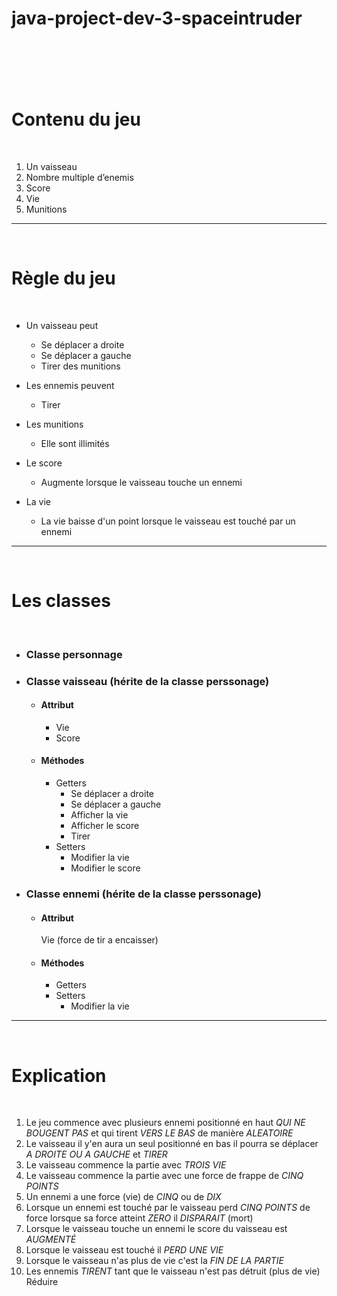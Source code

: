# java-project-dev-3-spaceintruder
​
---
​
# Contenu du jeu
​
1. Un vaisseau
2. Nombre multiple d’enemis 
3. Score
4. Vie
5. Munitions 
​
---
​
# Règle du jeu
​
* Un vaisseau peut 
  * Se déplacer a droite 
  * Se déplacer a gauche 
  * Tirer des munitions 
  
* Les ennemis peuvent 
  * Tirer 
  
* Les munitions 
  * Elle sont illimités 
  
* Le score 
  * Augmente lorsque le vaisseau touche un ennemi 
​
* La vie
  * La vie baisse d'un point lorsque le vaisseau est touché par un ennemi 
  
---
​
# Les classes 
​
* ### Classe personnage 
* ### Classe vaisseau (hérite de la classe perssonage)
  * #### Attribut
    * Vie
    * Score
    
  * #### Méthodes 
    * Getters
      * Se déplacer a droite 
      * Se déplacer a gauche
      * Afficher la vie
      * Afficher le score
      * Tirer 
    * Setters
      * Modifier la vie
      * Modifier le score
  
* ### Classe ennemi (hérite de la classe perssonage)
  * #### Attribut
    Vie (force de tir a encaisser)
  * #### Méthodes 
    * Getters
    * Setters
      * Modifier la vie
  
---
​
# Explication 
​
1. Le jeu commence avec plusieurs ennemi positionné en haut _QUI NE BOUGENT PAS_ et qui tirent _VERS LE BAS_ de manière _ALEATOIRE_ 
​
2. Le vaisseau il y'en aura un seul positionné en bas il pourra se déplacer _A DROITE OU A GAUCHE_ et _TIRER_
​
3. Le vaisseau commence la partie avec 
_TROIS VIE_
​
4. Le vaisseau commence la partie avec une force de frappe de _CINQ POINTS_
​
5. Un ennemi a une force (vie) de _CINQ_ ou de _DIX_
​
6. Lorsque un ennemi est touché par le vaisseau perd _CINQ POINTS_ de force lorsque sa force atteint _ZERO_ il _DISPARAIT_ (mort)
​
7. Lorsque le vaisseau touche un ennemi le score du vaisseau est _AUGMENTÉ_
​
8. Lorsque le vaisseau est touché il _PERD UNE VIE_
​
9. Lorsque le vaisseau n'as plus de vie c'est la _FIN DE LA PARTIE_
​
10. Les ennemis _TIRENT_ tant que le vaisseau n'est pas détruit (plus de vie)
Réduire
